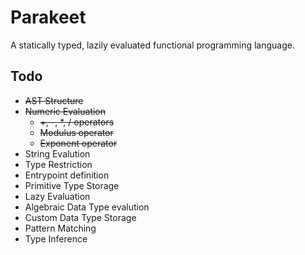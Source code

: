 # Parakeet

A statically typed, lazily evaluated functional programming language.

## Todo
* ~~AST Structure~~
* ~~Numeric Evaluation~~
    * ~~+, -, *, / operators~~
    * ~~Modulus operator~~
    * ~~Exponent operator~~
* String Evalution
* Type Restriction
* Entrypoint definition
* Primitive Type Storage
* Lazy Evaluation
* Algebraic Data Type evalution
* Custom Data Type Storage
* Pattern Matching
* Type Inference